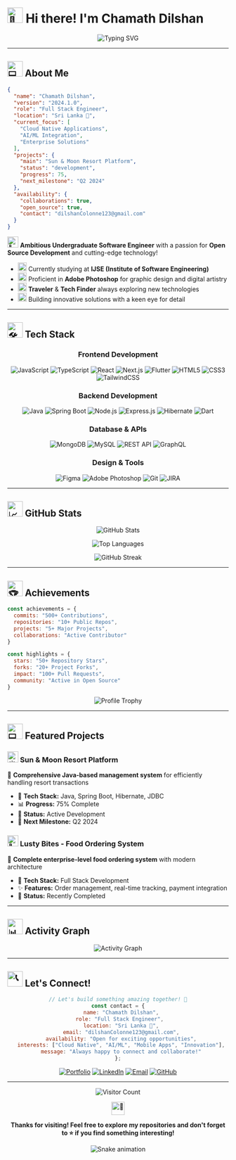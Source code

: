 # <img src="https://raw.githubusercontent.com/Tarikul-Islam-Anik/Animated-Fluent-Emojis/master/Emojis/Hand%20gestures/Waving%20Hand.png" alt="👋" width="35" height="35" /> Hi there! I'm **Chamath Dilshan**

<div align="center">
  
  ![Typing SVG](https://readme-typing-svg.herokuapp.com?font=Fira+Code&weight=600&size=28&duration=4000&pause=1000&color=00D9FF&center=true&vCenter=true&multiline=true&width=800&height=100&lines=Full+Stack+Engineer+%F0%9F%9A%80;Passionate+Software+Developer+%F0%9F%92%BB;UI%2FUX+Designer+%F0%9F%8E%A8;Open+Source+Enthusiast+%F0%9F%8C%9F)

</div>

---

## <img src="https://raw.githubusercontent.com/Tarikul-Islam-Anik/Animated-Fluent-Emojis/master/Emojis/People/Technologist.png" alt="💻" width="35" height="35" /> About Me

```json
{
  "name": "Chamath Dilshan",
  "version": "2024.1.0",
  "role": "Full Stack Engineer",
  "location": "Sri Lanka 🌴",
  "current_focus": [
    "Cloud Native Applications",
    "AI/ML Integration", 
    "Enterprise Solutions"
  ],
  "projects": {
    "main": "Sun & Moon Resort Platform",
    "status": "development",
    "progress": 75,
    "next_milestone": "Q2 2024"
  },
  "availability": {
    "collaborations": true,
    "open_source": true,
    "contact": "dilshanColonne123@gmail.com"
  }
}
```

<img src="https://raw.githubusercontent.com/Tarikul-Islam-Anik/Animated-Fluent-Emojis/master/Emojis/Objects/Rocket.png" alt="🚀" width="25" height="25" /> **Ambitious Undergraduate Software Engineer** with a passion for **Open Source Development** and cutting-edge technology!

- <img src="https://raw.githubusercontent.com/Tarikul-Islam-Anik/Animated-Fluent-Emojis/master/Emojis/Objects/Books.png" alt="📚" width="20" height="20" /> Currently studying at **IJSE (Institute of Software Engineering)**
- <img src="https://raw.githubusercontent.com/Tarikul-Islam-Anik/Animated-Fluent-Emojis/master/Emojis/Objects/Artist%20Palette.png" alt="🎨" width="20" height="20" /> Proficient in **Adobe Photoshop** for graphic design and digital artistry
- <img src="https://raw.githubusercontent.com/Tarikul-Islam-Anik/Animated-Fluent-Emojis/master/Emojis/Travel%20and%20places/Globe%20Showing%20Asia-Australia.png" alt="🌏" width="20" height="20" /> **Traveler** & **Tech Finder** always exploring new technologies
- <img src="https://raw.githubusercontent.com/Tarikul-Islam-Anik/Animated-Fluent-Emojis/master/Emojis/Objects/Bulb.png" alt="💡" width="20" height="20" /> Building innovative solutions with a keen eye for detail

---

## <img src="https://raw.githubusercontent.com/Tarikul-Islam-Anik/Animated-Fluent-Emojis/master/Emojis/Objects/Hammer%20and%20Wrench.png" alt="🛠️" width="35" height="35" /> Tech Stack

<div align="center">

### Frontend Development
![JavaScript](https://img.shields.io/badge/JavaScript-F7DF1E?style=for-the-badge&logo=javascript&logoColor=black)
![TypeScript](https://img.shields.io/badge/TypeScript-007ACC?style=for-the-badge&logo=typescript&logoColor=white)
![React](https://img.shields.io/badge/React-20232A?style=for-the-badge&logo=react&logoColor=61DAFB)
![Next.js](https://img.shields.io/badge/Next.js-000000?style=for-the-badge&logo=next.js&logoColor=white)
![Flutter](https://img.shields.io/badge/Flutter-02569B?style=for-the-badge&logo=flutter&logoColor=white)
![HTML5](https://img.shields.io/badge/HTML5-E34F26?style=for-the-badge&logo=html5&logoColor=white)
![CSS3](https://img.shields.io/badge/CSS3-1572B6?style=for-the-badge&logo=css3&logoColor=white)
![TailwindCSS](https://img.shields.io/badge/Tailwind_CSS-38B2AC?style=for-the-badge&logo=tailwind-css&logoColor=white)

### Backend Development
![Java](https://img.shields.io/badge/Java-ED8B00?style=for-the-badge&logo=openjdk&logoColor=white)
![Spring Boot](https://img.shields.io/badge/Spring_Boot-6DB33F?style=for-the-badge&logo=spring-boot&logoColor=white)
![Node.js](https://img.shields.io/badge/Node.js-43853D?style=for-the-badge&logo=node.js&logoColor=white)
![Express.js](https://img.shields.io/badge/Express.js-404D59?style=for-the-badge&logo=express&logoColor=white)
![Hibernate](https://img.shields.io/badge/Hibernate-59666C?style=for-the-badge&logo=hibernate&logoColor=white)
![Dart](https://img.shields.io/badge/Dart-0175C2?style=for-the-badge&logo=dart&logoColor=white)

### Database & APIs
![MongoDB](https://img.shields.io/badge/MongoDB-4EA94B?style=for-the-badge&logo=mongodb&logoColor=white)
![MySQL](https://img.shields.io/badge/MySQL-005C84?style=for-the-badge&logo=mysql&logoColor=white)
![REST API](https://img.shields.io/badge/REST-02569B?style=for-the-badge&logo=rest&logoColor=white)
![GraphQL](https://img.shields.io/badge/GraphQL-E10098?style=for-the-badge&logo=graphql&logoColor=white)

### Design & Tools
![Figma](https://img.shields.io/badge/Figma-F24E1E?style=for-the-badge&logo=figma&logoColor=white)
![Adobe Photoshop](https://img.shields.io/badge/Adobe%20Photoshop-31A8FF?style=for-the-badge&logo=Adobe%20Photoshop&logoColor=black)
![Git](https://img.shields.io/badge/Git-F05032?style=for-the-badge&logo=git&logoColor=white)
![JIRA](https://img.shields.io/badge/Jira-0052CC?style=for-the-badge&logo=jira&logoColor=white)

</div>

---

## <img src="https://raw.githubusercontent.com/Tarikul-Islam-Anik/Animated-Fluent-Emojis/master/Emojis/Objects/Chart%20Increasing.png" alt="📈" width="35" height="35" /> GitHub Stats

<div align="center">
  
  ![GitHub Stats](https://github-readme-stats.vercel.app/api?username=ChamathDilshanC&show_icons=true&theme=radical&hide_border=true&bg_color=0D1117&title_color=00D9FF&icon_color=00D9FF&text_color=C9D1D9)
  
  ![Top Languages](https://github-readme-stats.vercel.app/api/top-langs/?username=ChamathDilshanC&layout=compact&theme=radical&hide_border=true&bg_color=0D1117&title_color=00D9FF&text_color=C9D1D9)
  
  ![GitHub Streak](https://github-readme-streak-stats.herokuapp.com/?user=ChamathDilshanC&theme=radical&hide_border=true&background=0D1117&stroke=00D9FF&ring=00D9FF&fire=FF6B6B&currStreakLabel=00D9FF)

</div>

---

## <img src="https://raw.githubusercontent.com/Tarikul-Islam-Anik/Animated-Fluent-Emojis/master/Emojis/Objects/Trophy.png" alt="🏆" width="35" height="35" /> Achievements

```javascript
const achievements = {
  commits: "500+ Contributions",
  repositories: "10+ Public Repos", 
  projects: "5+ Major Projects",
  collaborations: "Active Contributor"
}

const highlights = {
  stars: "50+ Repository Stars",
  forks: "20+ Project Forks", 
  impact: "100+ Pull Requests",
  community: "Active in Open Source"
}
```

<div align="center">
  
  ![Profile Trophy](https://github-profile-trophy.vercel.app/?username=ChamathDilshanC&theme=radical&no-frame=true&no-bg=true&margin-w=4&row=1)

</div>

---

## <img src="https://raw.githubusercontent.com/Tarikul-Islam-Anik/Animated-Fluent-Emojis/master/Emojis/Objects/Laptop.png" alt="💻" width="35" height="35" /> Featured Projects

### <img src="https://raw.githubusercontent.com/Tarikul-Islam-Anik/Animated-Fluent-Emojis/master/Emojis/Travel%20and%20places/Sun.png" alt="☀️" width="25" height="25" /> Sun & Moon Resort Platform
🏨 **Comprehensive Java-based management system** for efficiently handling resort transactions
- 🔧 **Tech Stack:** Java, Spring Boot, Hibernate, JDBC
- 📊 **Progress:** 75% Complete
- 🎯 **Status:** Active Development
- 🚀 **Next Milestone:** Q2 2024

### <img src="https://raw.githubusercontent.com/Tarikul-Islam-Anik/Animated-Fluent-Emojis/master/Emojis/Food/Hamburger.png" alt="🍔" width="25" height="25" /> Lusty Bites - Food Ordering System
🚀 **Complete enterprise-level food ordering system** with modern architecture
- 🔧 **Tech Stack:** Full Stack Development
- ✨ **Features:** Order management, real-time tracking, payment integration
- 🎯 **Status:** Recently Completed

---

## <img src="https://raw.githubusercontent.com/Tarikul-Islam-Anik/Animated-Fluent-Emojis/master/Emojis/Objects/Chart%20with%20Upwards%20Trend.png" alt="📊" width="35" height="35" /> Activity Graph

<div align="center">
  
  ![Activity Graph](https://github-readme-activity-graph.vercel.app/graph?username=ChamathDilshanC&theme=react-dark&bg_color=0D1117&color=00D9FF&line=00D9FF&point=FF6B6B&area=true&hide_border=true)

</div>

---

## <img src="https://raw.githubusercontent.com/Tarikul-Islam-Anik/Animated-Fluent-Emojis/master/Emojis/Objects/Telephone.png" alt="📞" width="35" height="35" /> Let's Connect!

<div align="center">

```javascript
// Let's build something amazing together! 🚀
const contact = {
  name: "Chamath Dilshan",
  role: "Full Stack Engineer", 
  location: "Sri Lanka 🌴",
  email: "dilshanColonne123@gmail.com",
  availability: "Open for exciting opportunities",
  interests: ["Cloud Native", "AI/ML", "Mobile Apps", "Innovation"],
  message: "Always happy to connect and collaborate!"
};
```

[![Portfolio](https://img.shields.io/badge/Portfolio-00D9FF?style=for-the-badge&logo=google-chrome&logoColor=white)](https://www.chamathdilshanc.com/)
[![LinkedIn](https://img.shields.io/badge/LinkedIn-0077B5?style=for-the-badge&logo=linkedin&logoColor=white)](https://www.linkedin.com/in/chamathdilsahnc/)
[![Email](https://img.shields.io/badge/Email-D14836?style=for-the-badge&logo=gmail&logoColor=white)](mailto:dilshanColonne123@gmail.com)
[![GitHub](https://img.shields.io/badge/GitHub-100000?style=for-the-badge&logo=github&logoColor=white)](https://github.com/ChamathDilshanC)

</div>

---

<div align="center">
  
  ![Visitor Count](https://profile-counter.glitch.me/ChamathDilshanC/count.svg)
  
  <img src="https://raw.githubusercontent.com/Tarikul-Islam-Anik/Animated-Fluent-Emojis/master/Emojis/Hand%20gestures/Heart%20Hands.png" alt="💝" width="30" height="30" />
  
  **Thanks for visiting! Feel free to explore my repositories and don't forget to ⭐ if you find something interesting!**
  
  ![Snake animation](https://github.com/ChamathDilshanC/ChamathDilshanC/blob/output/github-contribution-grid-snake-dark.svg)

</div>
